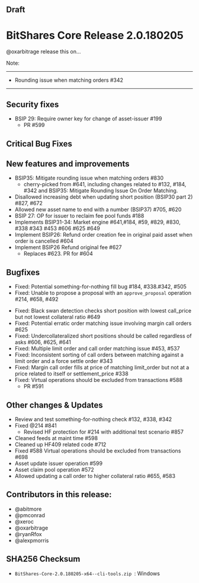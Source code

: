 ## ****Draft****

# BitShares Core Release 2.0.180205
@oxarbitrage release this on...

Note:


***

* Rounding issue when matching orders #342


***

## Security fixes
* BSIP 29: Require owner key for change of asset-issuer #199
  - PR #599

## Critical Bug Fixes

## New features and improvements
* BSIP35: Mitigate rounding issue when matching orders #830
  -  cherry-picked from #641, including changes related to #132, #184, #342 and BSIP35: Mitigate Rounding Issue On Order Matching.
* Disallowed increasing debt when updating short position (BSIP30 part 2) #827, #672
* Allowed new asset name to end with a number (BSIP37) #705, #620
* BSIP 27: OP for issuer to reclaim fee pool funds #188
* Implements BSIP31-34: Market engine  #641,#184, #59, #829, #830, #338 #343 #453 #606 #625 #649
* Implement BSIP26: Refund order creation fee in original paid asset when order is cancelled #604
* Implement BSIP26 Refund original fee #627
  - Replaces #623. PR for #604

## Bugfixes
- Fixed: Potential something-for-nothing fill bug #184, #338.#342, #505
- Fixed: Unable to propose a proposal with an `approve_proposal` operation #214, #658, #492
* Fixed: Black swan detection checks short position with lowest call_price but not lowest collateral ratio #649
* Fixed: Potential erratic order matching issue involving margin call orders #625
* Fixed: Undercollateralized short positions should be called regardless of asks #606, #625, #641
* Fixed: Multiple limit order and call order matching issue #453, #537
* Fixed: Inconsistent sorting of call orders between matching against a limit order and a force settle order #343
* Fixed: Margin call order fills at price of matching limit_order but not at a price related to itself or settlement_price #338
* Fixed: Virtual operations should be excluded from transactions #588
  - PR #591

## Other changes & Updates
* Review and test something-for-nothing check #132, #338, #342
* Fixed @214 #841
  - Revised HF protection for #214 with additional test scenario #857
* Cleaned feeds at maint time #598
* Cleaned up HF409 related code #712
* Fixed #588 Virtual operations should be excluded from transactions #698
* Asset update issuer operation #599
* Asset claim pool operation #572
* Allowed updating a call order to higher collateral ratio #655, #583


## Contributors in this release:
* @abitmore
* @pmconrad
* @xeroc
* @oxarbitrage
* @ryanRfox
* @alexpmorris 


## SHA256 Checksum
* `BitShares-Core-2.0.180205-x64--cli-tools.zip `: Windows 


